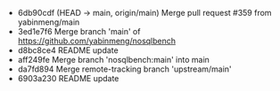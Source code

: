 - 6db90cdf (HEAD -> main, origin/main) Merge pull request #359 from yabinmeng/main
- 3ed1e7f6 Merge branch 'main' of https://github.com/yabinmeng/nosqlbench
- d8bc8ce4 README update
- aff249fe Merge branch 'nosqlbench:main' into main
- da7fd894 Merge remote-tracking branch 'upstream/main'
- 6903a230 README update

